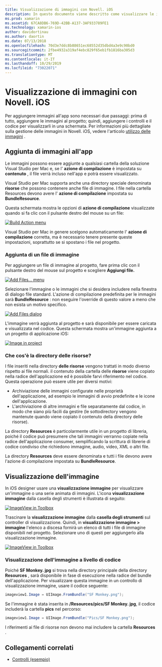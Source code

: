 ```yaml
---
title: Visualizzazione di immagini con Novell. iOS
description: In questo documento viene descritto come visualizzare le immagini in Novell. iOS. Viene illustrata l'aggiunta di immagini a un'app a livello di codice o tramite iOS designer.
ms.prod: xamarin
ms.assetid: 67CA8DB6-769D-42BB-A137-3AF933789FE1
ms.technology: xamarin-ios
author: davidortinau
ms.author: daortin
ms.date: 07/13/2018
ms.openlocfilehash: 70d3e7ddc8b88651ec68552d35dbd4a3e9c90bd0
ms.sourcegitcommit: 2fbe4932a319af4ebc829f65eb1fb1816ba305d3
ms.translationtype: MT
ms.contentlocale: it-IT
ms.lasthandoff: 10/29/2019
ms.locfileid: "73022071"
---
```

# <a name="displaying-images-with-xamarinios"></a>Visualizzazione di immagini con Novell. iOS

Per aggiungere immagini all'app sono necessari due passaggi: prima di tutto, aggiungere le immagini al progetto; quindi, aggiungere i controlli e il codice per visualizzarli in una schermata. Per informazioni più dettagliate sulla gestione delle immagini in Novell. iOS, vedere l'articolo [utilizzo delle immagini](~/ios/app-fundamentals/images-icons/index.md) .

## <a name="adding-images-to-your-app"></a>Aggiunta di immagini all'app

Le immagini possono essere aggiunte a qualsiasi cartella della soluzione Visual Studio per Mac e, se l' **azione di compilazione** è impostata su **contenuto** , il file verrà incluso nell'app e potrà essere visualizzato.

Visual Studio per Mac supporta anche una directory speciale denominata **risorse** che possono contenere anche file di immagine. I file nella cartella Resources devono avere l' **azione di compilazione** impostata su **BundleResource**.

Questa schermata mostra le opzioni di **azione di compilazione** visualizzate quando si fa clic con il pulsante destro del mouse su un file:

 [![](image-images/image30a.png "Build Action menu")](image-images/image30a.png#lightbox)

Visual Studio per Mac in genere scelgono automaticamente l' **azione di compilazione** corretta, ma è necessario tenere presente queste impostazioni, soprattutto se si spostano i file nel progetto.

### <a name="adding-an-image-file"></a>Aggiunta di un file di immagine

Per aggiungere un file di immagine al progetto, fare prima clic con il pulsante destro del mouse sul progetto e scegliere **Aggiungi file.**

 [![](image-images/image31a.png "Add Files... menu")](image-images/image31a.png#lightbox)

Selezionare l'immagine o le immagini che si desidera includere nella finestra di dialogo file standard. L'azione di compilazione predefinita per le immagini sarà **BundleResource** : non eseguire l'override di questo valore a meno che non esista un motivo specifico.

 [![](image-images/image32a.png "Add Files dialog")](image-images/image32a.png#lightbox)

L'immagine verrà aggiunta al progetto e sarà disponibile per essere caricata e visualizzata nel codice. Questa schermata mostra un'immagine aggiunta a un progetto di applicazione iOS:

 [![](image-images/image33a.png "Image in project")](image-images/image33a.png#lightbox)

### <a name="what-is-the-resources-directory"></a>Che cos'è la directory delle risorse?

I file inseriti nella directory **delle risorse** vengono trattati in modo diverso rispetto ai file normali. il contenuto della cartella delle **risorse** viene copiato nella radice dell'applicazione ed è possibile farvi riferimento nel codice. Questa operazione può essere utile per diversi motivi:

- Archiviazione delle immagini configurate nelle proprietà dell'applicazione, ad esempio le immagini di avvio predefinite e le icone dell'applicazione.
- L'archiviazione di altre immagini e file separatamente dal codice, in modo che siano più facili da gestire (le sottodirectory vengono mantenute quando viene copiato il contenuto della directory delle risorse).

La directory **Resources** è particolarmente utile in un progetto di libreria, poiché il codice può presumere che tali immagini verranno copiate nella radice dell'applicazione consumer, semplificando la scrittura di librerie di codice condiviso che richiedono immagine, audio, video, XML o altri file.

La directory **Resources** deve essere denominata e tutti i file devono avere l'azione di compilazione impostata su **BundleResource**.

## <a name="displaying-the-image"></a>Visualizzazione dell'immagine

In iOS designer usare una **visualizzazione immagine** per visualizzare un'immagine o una serie animata di immagini. L'icona **visualizzazione immagine** dalla casella degli strumenti è illustrata di seguito:

 [![](image-images/image35a.png "ImageView in Toolbox")](image-images/image35.png#lightbox)

Trascinare la **visualizzazione immagine** dalla **casella degli strumenti** sul controller di visualizzazione. Quindi, in **visualizzazione immagine > immagine** l'elenco a discesa fornirà un elenco di tutti i file di immagine disponibili nel progetto. Selezionare uno di questi per aggiungerlo alla visualizzazione immagine.

 [![](image-images/image36a.png "ImageView in Toolbox")](image-images/image36.png#lightbox)

### <a name="displaying-the-image-programmatically"></a>Visualizzazione dell'immagine a livello di codice

Poiché **SF Monkey. jpg** si trova nella directory principale della directory **Resources** , sarà disponibile in fase di esecuzione nella radice del bundle dell'applicazione. Per visualizzare questa immagine in un controllo di visualizzazione immagine, usare il codice seguente:

```csharp
imageview1.Image = UIImage.FromBundle("SF Monkey.png");
```

Se l'immagine è stata inserita in **/Resources/pics/SF Monkey. jpg**, il codice includerà la cartella **pics** nel percorso:

```csharp
imageview1.Image = UIImage.FromBundle("Pics/SF Monkey.png");
```

I riferimenti ai file di risorse non devono mai includere la cartella **Resources** .

## <a name="related-links"></a>Collegamenti correlati

- [Controlli (esempio)](https://docs.microsoft.com/samples/xamarin/ios-samples/controls)
